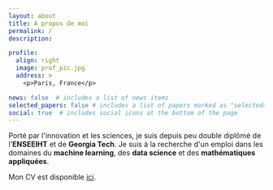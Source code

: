 ```yaml
---
layout: about
title: A propos de moi
permalink: /
description:

profile:
  align: right
  image: prof_pic.jpg
  address: >
    <p>Paris, France</p>

news: false  # includes a list of news items
selected_papers: false # includes a list of papers marked as "selected={true}"
social: true  # includes social icons at the bottom of the page
---
```


Porté par l'innovation et les sciences, je suis depuis peu double diplômé de l'**ENSEEIHT** et de **Georgia Tech**. Je suis à la recherche d'un emploi dans les domaines du **machine learning**, des **data science** et des **mathématiques appliquées**.

Mon CV est disponible [ici](assets/pdf/CV_tgalizzi.pdf).
